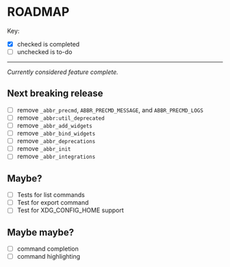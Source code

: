 # ROADMAP

Key:

- [x] checked is completed
- [ ] unchecked is to-do

---

_Currently considered feature complete._

## Next breaking release

- [ ] remove `_abbr_precmd`, `ABBR_PRECMD_MESSAGE`, and `ABBR_PRECMD_LOGS`
- [ ] remove `_abbr:util_deprecated`
- [ ] remove `_abbr_add_widgets`
- [ ] remove `_abbr_bind_widgets`
- [ ] remove `_abbr_deprecations`
- [ ] remove `_abbr_init`
- [ ] remove `_abbr_integrations`

## Maybe?

- [ ] Tests for list commands
- [ ] Test for export command
- [ ] Test for XDG_CONFIG_HOME support

## Maybe maybe?

- [ ] command completion
- [ ] command highlighting
